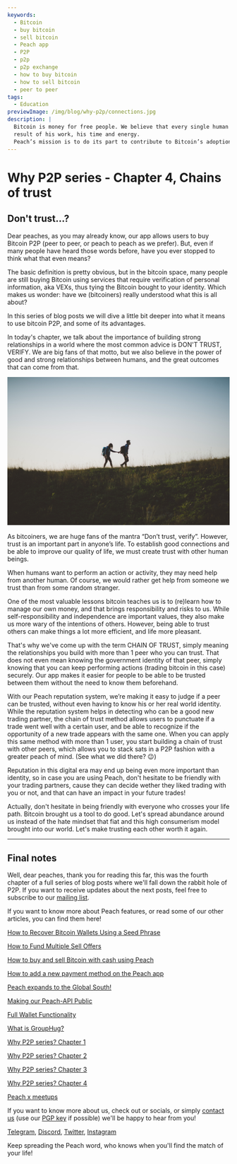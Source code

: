 ```yaml
---
keywords:
  - Bitcoin
  - buy bitcoin
  - sell bitcoin
  - Peach app
  - P2P
  - p2p
  - p2p exchange
  - how to buy bitcoin
  - how to sell bitcoin
  - peer to peer
tags:
  - Education
previewImage: /img/blog/why-p2p/connections.jpg
description: |
  Bitcoin is money for free people. We believe that every single human being has the right to choose which money he uses to store his wealth, the
  result of his work, his time and energy.
  Peach’s mission is to do its part to contribute to Bitcoin’s adoption in the hands of the people.
---
```

# Why P2P series - Chapter 4, Chains of trust
## Don't trust...?

Dear peaches, as you may already know, our app allows users to buy Bitcoin P2P (peer to peer, or peach to peach as we prefer). But, even if many people have heard those words before, have you ever stopped to think what that even means?

The basic definition is pretty obvious, but in the bitcoin space, many people are still buying Bitcoin using services that require verification of personal information, aka VEXs, thus tying the Bitcoin bought to your identity. Which makes us wonder: have we (bitcoiners) really understood what this is all about?

In this series of blog posts we will dive a little bit deeper into what it means to use bitcoin P2P, and some of its advantages.

In today's chapter, we talk about the importance of building strong relationships in a world where the most common advice is DON'T TRUST, VERIFY. We are big fans of that motto, but we also believe in the power of good and strong relationships between humans, and the great outcomes that can come from that.

![peach bitcoin creates trust between peers](/img/blog/why-p2p/trust.jpg)

As bitcoiners, we are huge fans of the mantra “Don’t trust, verify”. However, trust is an important part in anyone’s life. To establish good connections and be able to improve our quality of life, we must create trust with other human beings.

When humans want to perform an action or activity, they may need help from another human. Of course, we would rather get help from someone we trust than from some random stranger.

One of the most valuable lessons bitcoin teaches us is to (re)learn how to manage our own money, and that brings responsibility and risks to us. While self-responsibility and independence are important values, they also make us more wary of the intentions of others. However, being able to trust others can make things a lot more efficient, and life more pleasant.

That's why we've come up with the term CHAIN OF TRUST, simply meaning the relationships you build with more than 1 peer who you can trust. That does not even mean knowing the government identity of that peer, simply knowing that you can keep performing actions (trading bitcoin in this case) securely. Our app makes it easier for people to be able to be trusted between them without the need to know them beforehand.

With our Peach reputation system, we’re making it easy to judge if a peer can be trusted, without even having to know his or her real world identity. While the reputation system helps in detecting who can be a good new trading partner, the chain of trust method allows users to punctuate if a trade went well with a certain user, and be able to recognize if the opportunity of a new trade appears with the same one. When you can apply this same method with more than 1 user, you start building a chain of trust with other peers, which allows you to stack sats in a P2P fashion with a greater peach of mind. (See what we did there? :wink:)

Reputation in this digital era may end up being even more important than identity, so in case you are using Peach, don't hesitate to be friendly with your trading partners, cause they can decide wether they liked trading with you or not, and that can have an impact in your future trades!

Actually, don't hesitate in being friendly with everyone who crosses your life path. Bitcoin brought us a tool to do good. Let's spread abundance around us instead of the hate mindset that fiat and this high consumerism model brought into our world. Let's make trusting each other worth it again.

---

## Final notes

Well, dear peaches, thank you for reading this far, this was the fourth chapter of a full series of blog posts where we'll fall down the rabbit hole of P2P. If you want to receive updates about the next posts, feel free to subscribe to our [mailing list](https://peachbitcoin.com).

If you want to know more about Peach features, or read some of our other articles, you can find them here!

[How to Recover Bitcoin Wallets Using a Seed Phrase](https://peachbitcoin.com/blog/how-to-restore-peach-wallet/ )

[How to Fund Multiple Sell Offers](https://peachbitcoin.com/blog/funding-multiple-sell-offers/ )

[How to buy and sell Bitcoin with cash using Peach](https://peachbitcoin.com/blog/how-to-buy-and-sell-bitcoin-with-cash-using-peach/ )

[How to add a new payment method on the Peach app](https://peachbitcoin.com/blog/how-to-add-a-payment-method/ )

[Peach expands to the Global South!](https://peachbitcoin.com/blog/peach-expands-to-the-global-south/ )

[Making our Peach-API Public](https://peachbitcoin.com/blog/making-our-peach-api-public/ )

[Full Wallet Functionality](https://peachbitcoin.com/blog/full-wallet-functionality/ )

[What is GroupHug?](https://peachbitcoin.com/blog/group-hug/ )

[Why P2P series? Chapter 1](https://peachbitcoin.com/blog/why-p2p-chapter-1/ )

[Why P2P series? Chapter 2](https://peachbitcoin.com/blog/why-p2p-chapter-2/ )

[Why P2P series? Chapter 3](https://peachbitcoin.com/blog/why-p2p-chapter-3-circular-economies/ )

[Why P2P series? Chapter 4](https://peachbitcoin.com/blog/why-p2p-chapter-4-chains-of-trust/ )

[Peach x meetups](https://peachbitcoin.com/blog/peach-for-meetups/ )



If you want to know more about us, check out or socials, or simply [contact us](mailto:hello@peachbitcoin.com) (use our [PGP key](https://keys.openpgp.org/vks/v1/by-fingerprint/48339A19645E2E53488E0E5479E1B270FACD1BD2) if possible) we'll be happy to hear from you!

[Telegram](https://t.me/+GkOW1J-ixBBkZWRk), [Discord](https://discord.gg/ypeHz3SW54), [Twitter](https://twitter.com/peachbitcoin), [Instagram](https://instagram.com/peachbitcoin)

Keep spreading the Peach word, who knows when you'll find the match of your life!
